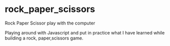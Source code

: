 # rock_paper_scissors
Rock Paper Scissor play with the computer

Playing around with Javascript and put in practice what I have learned while building a rock, paper,scissors game.
